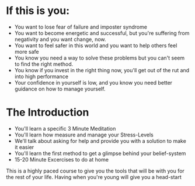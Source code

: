 # If this is you: 
* You want to lose fear of failure and imposter syndrome
* You want to become energetic and successful, but you're suffering from negativity and you want change, now.
* You want to feel safer in this world and you want to help others feel more safe
* You know you need a way to solve these problems but you can't seem to find the right method.
* You know if you invest in the right thing now, you'll get out of the rut and into high performance
* Your confidence in yourself is low, and you know you need better guidance on how to manage yourself. 

# The Introduction
* You'll learn a specific 3 Minute Meditation 
* You'll learn how measure and manage your Stress-Levels
* We'll talk about asking for help and provide you with a solution to make it easier
* You'll learn the first method to get a glimpse behind your belief-system
* 15-20 Minute Excercises to do at home

This is a highly paced course to give you the tools that will be with you for the rest of your life. Having when you're young will give you a head-start


